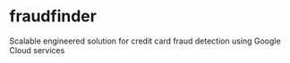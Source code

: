 # fraudfinder
Scalable engineered solution for credit card fraud detection using Google Cloud services
